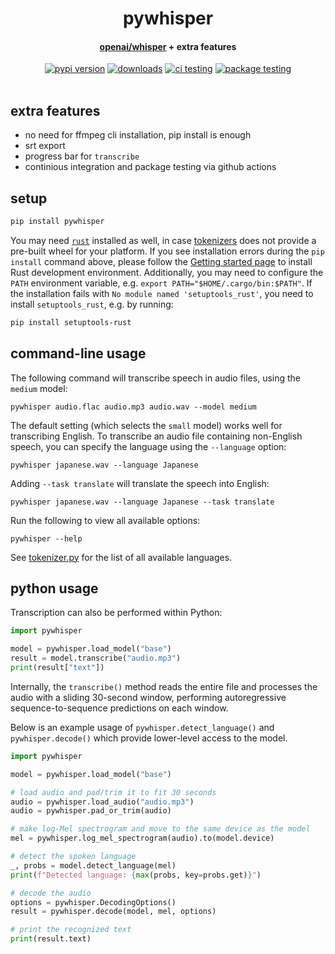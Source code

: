 <div align="center">
<h1>
  pywhisper
</h1>

<h4>
  <a href="https://github.com/openai/whisper/tree/0b1ba3d46ebf7fe6f953acfd8cad62a4f851b49f">openai/whisper</a> + extra features
</h4>

<div>
    <a href="https://badge.fury.io/py/pywhisper"><img src="https://badge.fury.io/py/pywhisper.svg" alt="pypi version"></a>
    <a href="https://pepy.tech/project/pywhisper"><img src="https://pepy.tech/badge/pywhisper" alt="downloads"></a>
    <a href="https://github.com/fcakyon/pywhisper/actions/workflows/ci.yml"><img src="https://github.com/fcakyon/yolov5-pip/actions/workflows/ci.yml/badge.svg" alt="ci testing"></a>
    <a href="https://github.com/fcakyon/pywhisper/actions/workflows/package_testing.yml"><img src="https://github.com/fcakyon/yolov5-pip/actions/workflows/package_testing.yml/badge.svg" alt="package testing"></a>
    <br>
    <br>
    
</div>
</div>

## extra features

- no need for ffmpeg cli installation, pip install is enough
- srt export
- progress bar for `transcribe`
- continious integration and package testing via github actions

## setup

```bash
pip install pywhisper
```

You may need [`rust`](http://rust-lang.org) installed as well, in case [tokenizers](https://pypi.org/project/tokenizers/) does not provide a pre-built wheel for your platform. If you see installation errors during the `pip install` command above, please follow the [Getting started page](https://www.rust-lang.org/learn/get-started) to install Rust development environment. Additionally, you may need to configure the `PATH` environment variable, e.g. `export PATH="$HOME/.cargo/bin:$PATH"`. If the installation fails with `No module named 'setuptools_rust'`, you need to install `setuptools_rust`, e.g. by running:

```bash
pip install setuptools-rust
```

## command-line usage

The following command will transcribe speech in audio files, using the `medium` model:

    pywhisper audio.flac audio.mp3 audio.wav --model medium

The default setting (which selects the `small` model) works well for transcribing English. To transcribe an audio file containing non-English speech, you can specify the language using the `--language` option:

    pywhisper japanese.wav --language Japanese

Adding `--task translate` will translate the speech into English:

    pywhisper japanese.wav --language Japanese --task translate

Run the following to view all available options:

    pywhisper --help

See [tokenizer.py](pywhisper/tokenizer.py) for the list of all available languages.


## python usage

Transcription can also be performed within Python: 

```python
import pywhisper

model = pywhisper.load_model("base")
result = model.transcribe("audio.mp3")
print(result["text"])
```

Internally, the `transcribe()` method reads the entire file and processes the audio with a sliding 30-second window, performing autoregressive sequence-to-sequence predictions on each window.

Below is an example usage of `pywhisper.detect_language()` and `pywhisper.decode()` which provide lower-level access to the model.

```python
import pywhisper

model = pywhisper.load_model("base")

# load audio and pad/trim it to fit 30 seconds
audio = pywhisper.load_audio("audio.mp3")
audio = pywhisper.pad_or_trim(audio)

# make log-Mel spectrogram and move to the same device as the model
mel = pywhisper.log_mel_spectrogram(audio).to(model.device)

# detect the spoken language
_, probs = model.detect_language(mel)
print(f"Detected language: {max(probs, key=probs.get)}")

# decode the audio
options = pywhisper.DecodingOptions()
result = pywhisper.decode(model, mel, options)

# print the recognized text
print(result.text)
```
